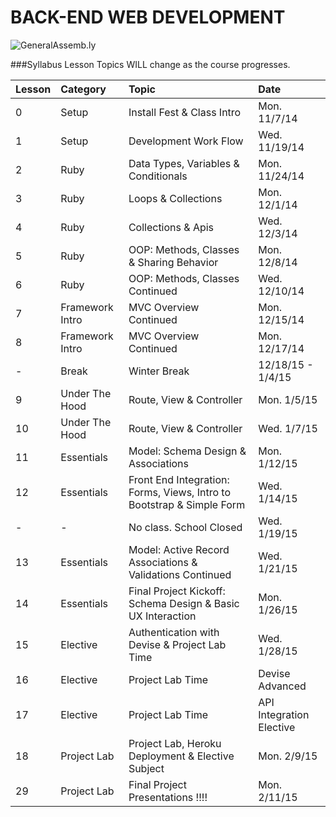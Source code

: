 BACK-END WEB DEVELOPMENT
============================

![GeneralAssemb.ly](https://github.com/generalassembly/ga-ruby-on-rails-for-devs/raw/master/images/ga.png "GeneralAssemb.ly")


###Syllabus
Lesson Topics WILL change as the course progresses. 

| Lesson  | Category| Topic| Date|
| ------------- |:--------------------------------------------------|:-------------------------------|:-------------------|
| 0 | Setup |Install Fest & Class Intro | Mon. 11/7/14| 
| 1 | Setup | Development Work Flow | Wed. 11/19/14| 
| 2 | Ruby | Data Types, Variables & Conditionals | Mon. 11/24/14|
| 3 | Ruby | Loops & Collections | Mon. 12/1/14|
| 4 | Ruby | Collections & Apis | Wed. 12/3/14|
| 5 | Ruby | OOP: Methods, Classes & Sharing Behavior| Mon. 12/8/14|
| 6 | Ruby| OOP: Methods, Classes Continued| Wed. 12/10/14|
| 7 | Framework Intro | MVC Overview Continued| Mon. 12/15/14|
| 8 | Framework Intro |MVC Overview Continued| Mon. 12/17/14|
| - | Break| Winter Break | 12/18/15 - 1/4/15|
| 9 | Under The Hood| Route, View & Controller | Mon. 1/5/15|
| 10 | Under The Hood| Route, View & Controller | Wed. 1/7/15|
| 11 | Essentials| Model: Schema Design & Associations  | Mon. 1/12/15|
| 12 | Essentials| Front End Integration: Forms, Views, Intro to Bootstrap & Simple Form| Wed. 1/14/15|
| -  | -| No class. School Closed               | Wed. 1/19/15|
| 13 | Essentials| Model: Active Record Associations & Validations Continued| Wed. 1/21/15|
| 14 | Essentials| Final Project Kickoff: Schema Design & Basic UX Interaction |  Mon. 1/26/15|
| 15 | Elective| Authentication with Devise & Project Lab Time | Wed. 1/28/15|
| 16 | Elective| Project Lab Time | Devise Advanced | API Integration Elective | Mon. 2/2/15|
| 17 | Elective| Project Lab Time | API Integration Elective| Wed. 2/4/15|
| 18 |Project Lab | Project Lab, Heroku Deployment & Elective Subject| Mon. 2/9/15|
| 29| Project Lab | Final Project Presentations !!!!| Mon. 2/11/15|
